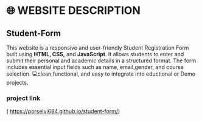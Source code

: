 # 🌐 WEBSITE DESCRIPTION
## Student-Form
This website is a responsive and user-friendly Student Registration Form built using **HTML, CSS,** and **JavaScript**. It allows students to enter and submit their personal and academic details in a structured format.
The form includes essential input fields such as name, email,gender, and course selection.
💻clean,functional, and easy to integrate into eductional or Demo projects.
### project link
( https://porselvi684.github.io/student-form/)
